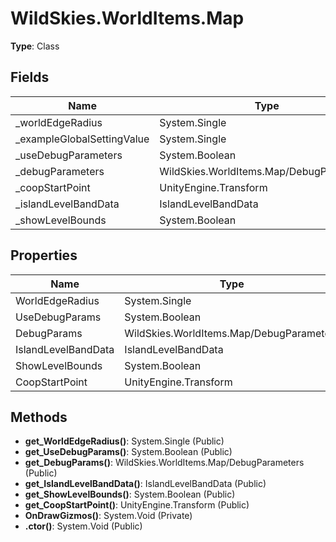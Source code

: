 ﻿# WildSkies.WorldItems.Map

**Type**: Class

## Fields

| Name | Type | Access |
|------|------|--------|
| _worldEdgeRadius | System.Single | Private |
| _exampleGlobalSettingValue | System.Single | Private |
| _useDebugParameters | System.Boolean | Private |
| _debugParameters | WildSkies.WorldItems.Map/DebugParameters | Private |
| _coopStartPoint | UnityEngine.Transform | Private |
| _islandLevelBandData | IslandLevelBandData | Private |
| _showLevelBounds | System.Boolean | Private |

## Properties

| Name | Type | Access |
|------|------|--------|
| WorldEdgeRadius | System.Single | Public |
| UseDebugParams | System.Boolean | Public |
| DebugParams | WildSkies.WorldItems.Map/DebugParameters | Public |
| IslandLevelBandData | IslandLevelBandData | Public |
| ShowLevelBounds | System.Boolean | Public |
| CoopStartPoint | UnityEngine.Transform | Public |

## Methods

- **get_WorldEdgeRadius()**: System.Single (Public)
- **get_UseDebugParams()**: System.Boolean (Public)
- **get_DebugParams()**: WildSkies.WorldItems.Map/DebugParameters (Public)
- **get_IslandLevelBandData()**: IslandLevelBandData (Public)
- **get_ShowLevelBounds()**: System.Boolean (Public)
- **get_CoopStartPoint()**: UnityEngine.Transform (Public)
- **OnDrawGizmos()**: System.Void (Private)
- **.ctor()**: System.Void (Public)

